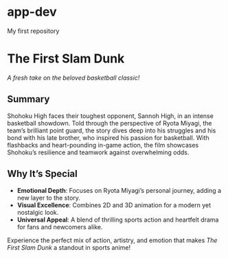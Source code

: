 # app-dev
My first repository

# **The First Slam Dunk**  
*A fresh take on the beloved basketball classic!*  

## **Summary**  
Shohoku High faces their toughest opponent, Sannoh High, in an intense basketball showdown. Told through the perspective of Ryota Miyagi, the team’s brilliant point guard, the story dives deep into his struggles and his bond with his late brother, who inspired his passion for basketball. With flashbacks and heart-pounding in-game action, the film showcases Shohoku’s resilience and teamwork against overwhelming odds.

## **Why It’s Special**  
- **Emotional Depth**: Focuses on Ryota Miyagi’s personal journey, adding a new layer to the story.  
- **Visual Excellence**: Combines 2D and 3D animation for a modern yet nostalgic look.  
- **Universal Appeal**: A blend of thrilling sports action and heartfelt drama for fans and newcomers alike.  

Experience the perfect mix of action, artistry, and emotion that makes *The First Slam Dunk* a standout in sports anime!
